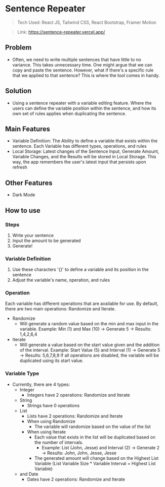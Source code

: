 # Sentence Repeater
> Tech Used: React JS, Tailwind CSS, React Bootstrap, Framer Motion

> Link: https://sentence-repeater.vercel.app/

## Problem
- Often, we need to write multiple sentences that have little to no variance. This takes unnecessary time. One might argue that we can copy and paste the sentence. However, what if there's a specific rule that we applied to that sentence? This is where the tool comes in handy.

## Solution
- Using a sentence repeater with a variable editing feature. Where the users can define the variable position within the sentence, and how its own set of rules applies when duplicating the sentence.

## Main Features
- Variable Definition: The Ability to define a variable that exists within the sentence. Each Variable has different types, operations, and rules
- Local Storage: Latest changes of the Sentence Input, Generate Amount, Variable Changes, and the Results will be stored in Local Storage. This way, the app remembers the user's latest input that persists upon refresh

## Other Features
- Dark Mode

## How to use

### Steps
1. Write your sentence
2. Input the amount to be generated
3. Generate!

### Variable Definition
1. Use these characters '{}' to define a variable and its position in the sentence
2. Adjust the variable's name, operation, and rules

### Operation
Each variable has different operations that are available for use. By default, there are two main operations: Randomize and Iterate.
- Randomize
  - Will generate a random value based on the min and max input in the variable.
    Example: Min (1) and Max (10) -> Generate 5 -> Results: 1,4,2,6,4
- Iterate
  - Will generate a value based on the start value given and the addition of the interval.
    Example: Start Value (5) and Interval (1) -> Generate 5 -> Results: 5,6,7,8,9
If all operations are disabled, the variable will be duplicated using its start value.

### Variable Type
- Currently, there are 4 types:
  - Integer
    - Integers have 2 operations: Randomize and Iterate
  - String
    - Strings have 0 operations
  - List
    - Lists have 2 operations: Randomize and Iterate
    - When using Randomize
      - The variable will randomize based on the value of the list
    - When using Iterate
      - Each value that exists in the list will be duplicated based on the number of intervals.
        - Example: List (John, Jesse) and Interval (2) -> Generate 2 -> Results: John, John, Jesse, Jesse
      - The generated amount will change based on the Highest List Variable (List Variable Size * Variable Interval = Highest List Variable)
  - and Date
    - Dates have 2 operations: Randomize and Iterate
